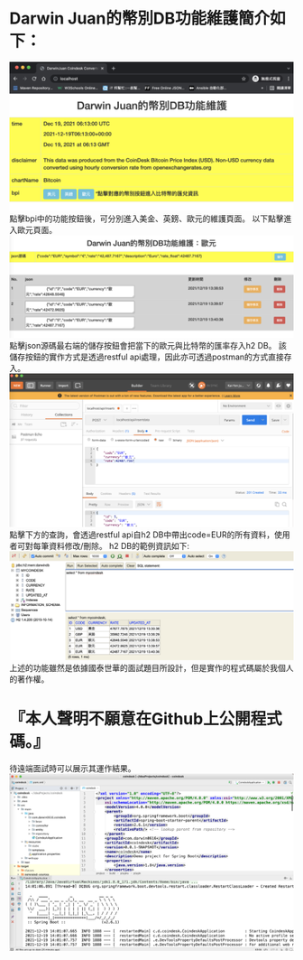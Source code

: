 # Darwin Juan的幣別DB功能維護簡介如下：
![index](https://github.com/darwin0616/DarwinCoindesk/raw/main/index.png)
點擊bpi中的功能按鈕後，可分別進入美金、英鎊、歐元的維護頁面。
以下點擊進入歐元頁面。
![index](https://github.com/darwin0616/DarwinCoindesk/raw/main/eur.png)
點擊json源碼最右端的儲存按鈕會把當下的歐元與比特幣的匯率存入h2 DB。
該儲存按鈕的實作方式是透過restful api處理，因此亦可透過postman的方式直接存入。
![index](https://github.com/darwin0616/DarwinCoindesk/raw/main/postman.png)
點擊下方的查詢，會透過restful api自h2 DB中帶出code=EUR的所有資料，使用者可對每筆資料修改/刪除。
h2 DB的範例資訊如下:
![index](https://github.com/darwin0616/DarwinCoindesk/raw/main/h2db.png)
上述的功能雖然是依據國泰世華的面試題目所設計，但是實作的程式碼屬於我個人的著作權。
# 『本人聲明不願意在Github上公開程式碼。』
待遠端面試時可以展示其運作結果。
![index](https://github.com/darwin0616/DarwinCoindesk/raw/main/intellij-springboot.png)
